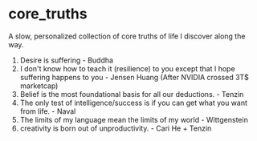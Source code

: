 # core_truths
A slow, personalized collection of core truths of life I discover along the way.

1. Desire is suffering - Buddha
2. I don't know how to teach it (resilience) to you except that I hope suffering happens to you - Jensen Huang (After NVIDIA crossed 3T$ marketcap)
3. Belief is the most foundational basis for all our deductions. - Tenzin
4. The only test of intelligence/success is if you can get what you want from life. - Naval
5. The limits of my language mean the limits of my world - Wittgenstein
6. creativity is born out of unproductivity. - Cari He + Tenzin
